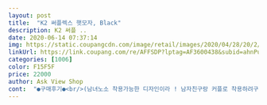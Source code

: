 ```yaml
---
layout: post 
title:  "K2 써플렉스 햇모자, Black" 
description: K2 써플 ..
date: 2020-06-14 07:37:14 
img: https://static.coupangcdn.com/image/retail/images/2020/04/28/20/2/9c17eb8d-bada-4280-a5e1-e001af01acc9.jpg 
linkUrl: https://link.coupang.com/re/AFFSDP?lptag=AF3600438&subid=ahnPublicAsk&pageKey=1524254502&itemId=2615326284&vendorItemId=70606369915&traceid=V0-113-a325ec84973d7295 
categories: [1006] 
color: F15F5F 
price: 22000 
author: Ask View Shop 
cont:  "●구매후기●<br/>(남녀노소 착용가능한 디자인이라 ! 남자친구랑 커플로 착용하려구요 !)<br/>(내돈내산 후기)<br/>기분탓인지는 모르겠지만 안쪽이 매쉬재질이라 그런지<br/>길이를 조절할 수 있는 끈은 탈부착이어서 끈을 떼고 쓰면<br/>날씨가 뜨거워 지기 시작해서 여름모자를 구매하러 검색했다<br/>눈이 들어온 K2 햇모자<br/>다갖춘 모자인듯 해요<br/>다른 브랜드 햇모자 같은경우는 등산이나 낚시에 어울릴듯한 스타일인데<br/>등산를 자주 다니고 있는데 !<br/>등산이나 야외활동 할 때 쓸 수 있는 모자를 찾다가 예쁘게 잘 나온 것 같아서 구매해 봤습니다!<br/>디자인이 깔끔하고 심플해서 일상생활에서도 착용가능하구!<br/>딸래미가 써보더니 본인 스타일이라며 가져가 버리네요^^<br/>멋스럽게 어디든 착용할수 있을거 같아 더 좋은거 같아요<br/>봄 가을에 쓰기 좋고 등산에 갈때 쓰고 가면 딱 !(활용성 굳)<br/>브랜드 모자인데 가격도 OK!  디자인도 OK!  활용도까지 두루두루<br/>사이즈는 FREE사이즈로 신랑,저,딸래미 까지 두루두루 착용가능 하겠어요<br/>선선한 날씨에 마스크 착용 후,<br/>스트링이 달려있어 바람이 불어도 벗겨질 염려없이 편리함도 있고<br/>실물은 사진이랑 똑같고, 생각했던 것보다 많이 부드럽고 시원한 재질입니다.<br/><br/>써플렉스 햇모자 구매해보니 정말 만족이네요 ㅎㅎㅎ<br/>썼을 때 다른 모자보다 시원한 느낌이 나더라구요! ㅋㅋ<br/>아웃도어가 아닌 일반적인 스타일리시한 버킷햇 같고 좋습니다 ㅋㅋ<br/>안쪽은 메쉬 소재로 되있어서 여름에 시원하게 잘 착용할거같아요 ㅎㅎ<br/>역시 빠른 로켓배송 쿠팡<br/>역시 쿠팡로켓배송 짱... <br/>♡<br/>오후 늦게 주문을 했는데.<br/>.<br/> 다음날 도착을 했네요<br/>요 제품은 블랙 색상에 K2 로고 이미지가 깔끔하게 프린팅 되어있어<br/>요런스타일의 모자를 써보지를 않아서 구매에 고민이 있긴 했지만<br/>이번에 믿고 사는 K2브랜드에서<br/>저녁 운동 하러 나와서 착용샷 찍어봤어요<br/>진짜 짱 추천이에요 ㅎㅎㅎ!!<br/>챙도 적당하고 여러므로 활용도가 있을거 같아 큰맘 먹고 구매를 했어요<br/>코로나때문에 활동을 할수없는 요즘.<br/>.<br/><br/>쿠팡 로켓배송으로 주문하고 바로 다음날 도착했어요 !!<br/>쿠팡 박스 포장안에 폴리팩으로 깔끔하게 포장되어 있었어요<br/>탈부착이 가능하여 스타일 변경이 가능하게 되어 있네요<br/>평소에도 자연스럽게 쓰고 다닐 수 있을 것 같아요!<br/>하나더 구매해서 딸이랑 커플템으로 사용하려구요<br/>" 
---
```

